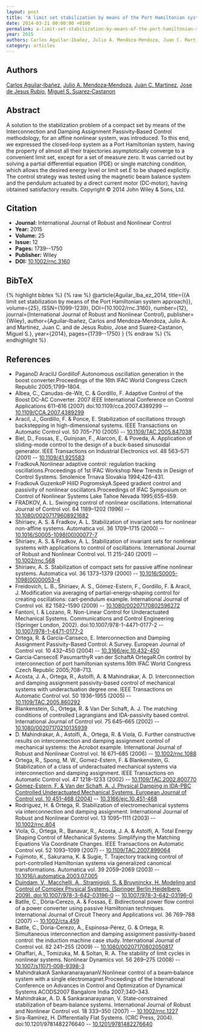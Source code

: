 ```yaml
---
layout: post
title: "A limit set stabilization by means of the Port Hamiltonian system approach"
date: 2014-03-21 00:00:00 +0100
permalink: a-limit-set-stabilization-by-means-of-the-port-hamiltonian-system-approach
year: 2015
authors: Carlos Aguilar‐Ibañez, Julio A. Mendoza‐Mendoza, Juan C. Martinez, Jose de Jesus Rubio, Miguel S. Suarez‐Castanon
category: articles
---
```

 
## Authors
[Carlos Aguilar‐Ibañez](authors/carlos_aguilar_ibanez), [Julio A. Mendoza‐Mendoza](authors/julio_a_mendoza_mendoza), [Juan C. Martinez](authors/juan_c_martinez), [Jose de Jesus Rubio](authors/jose_de_jesus_rubio), [Miguel S. Suarez‐Castanon](authors/miguel_s_suarez_castanon)
 
## Abstract
A solution to the stabilization problem of a compact set by means of the Interconnection and Damping Assignment Passivity‐Based Control methodology, for an affine nonlinear system, was introduced. To this end, we expressed the closed‐loop system as a Port Hamiltonian system, having the property of almost all their trajectories asymptotically converge to a convenient limit set, except for a set of measure zero. It was carried out by solving a partial differential equation (PDE) or single matching condition, which allows the desired energy level or limit set *E* to be shaped explicitly. The control strategy was tested using the magnetic beam balance system and the pendulum actuated by a direct current motor (DC‐motor), having obtained satisfactory results. Copyright © 2014 John Wiley &amp; Sons, Ltd.
 
## Citation
- **Journal:** International Journal of Robust and Nonlinear Control
- **Year:** 2015
- **Volume:** 25
- **Issue:** 12
- **Pages:** 1739--1750
- **Publisher:** Wiley
- **DOI:** [10.1002/rnc.3160](https://doi.org/10.1002/rnc.3160)
 
## BibTeX
{% highlight bibtex %}
{% raw %}
@article{Aguilar_Iba_ez_2014,
  title={{A limit set stabilization by means of the Port Hamiltonian system approach}},
  volume={25},
  ISSN={1099-1239},
  DOI={10.1002/rnc.3160},
  number={12},
  journal={International Journal of Robust and Nonlinear Control},
  publisher={Wiley},
  author={Aguilar‐Ibañez, Carlos and Mendoza‐Mendoza, Julio A. and Martinez, Juan C. and de Jesus Rubio, Jose and Suarez‐Castanon, Miguel S.},
  year={2014},
  pages={1739--1750}
}
{% endraw %}
{% endhighlight %}
 
## References
- PaganoD AracilJ GordilloF.Autonomous oscillation generation in the boost converter.Proceedings of the 16th IFAC World Congress Czech Republic 2005;1799–1804.
- Albea, C., Canudas-de-Wit, C. & Gordillo, F. Adaptive Control of the Boost DC-AC Converter. 2007 IEEE International Conference on Control Applications 611–616 (2007) doi:10.1109/cca.2007.4389299 -- [10.1109/CCA.2007.4389299](https://doi.org/10.1109/CCA.2007.4389299)
- Aracil, J., Gordillo, F. & Ponce, E. Stabilization of oscillations through backstepping in high-dimensional systems. IEEE Transactions on Automatic Control vol. 50 705–710 (2005) -- [10.1109/TAC.2005.847038](https://doi.org/10.1109/TAC.2005.847038)
- Biel, D., Fossas, E., Guinjoan, F., Alarcon, E. & Poveda, A. Application of sliding-mode control to the design of a buck-based sinusoidal generator. IEEE Transactions on Industrial Electronics vol. 48 563–571 (2001) -- [10.1109/41.925583](https://doi.org/10.1109/41.925583)
- FradkovA.Nonlinear adaptive control: regulation tracking oscillations.Proceedings of 1st IFAC Workshop New Trends in Design of Control Systems. Smolenice Trnava Slovakia 1994;426–431.
- FradkovA GuzenkoP HillD PogromskyA.Speed gradient control and passivity of nonlinear oscillators.Proceedings of IFAC Symposium on Control of Nonlinear Systems Lake Tahoe Nevada 1995;655–659.
- FRADKOV, A. L. Swinging control of nonlinear oscillations. International Journal of Control vol. 64 1189–1202 (1996) -- [10.1080/00207179608921682](https://doi.org/10.1080/00207179608921682)
- Shiriaev, A. S. & Fradkov, A. L. Stabilization of invariant sets for nonlinear non-affine systems. Automatica vol. 36 1709–1715 (2000) -- [10.1016/S0005-1098(00)00077-7](https://doi.org/10.1016/S0005-1098(00)00077-7)
- Shiriaev, A. S. & Fradkov, A. L. Stabilization of invariant sets for nonlinear systems with applications to control of oscillations. International Journal of Robust and Nonlinear Control vol. 11 215–240 (2001) -- [10.1002/rnc.568](https://doi.org/10.1002/rnc.568)
- Shiriaev, A. S. Stabilization of compact sets for passive affine nonlinear systems. Automatica vol. 36 1373–1379 (2000) -- [10.1016/S0005-1098(00)00053-4](https://doi.org/10.1016/S0005-1098(00)00053-4)
- Freidovich, L. B., Shiriaev, A. S., Gómez-Estern, F., Gordillo, F. & Aracil, J. Modification via averaging of partial-energy-shaping control for creating oscillations: cart-pendulum example. International Journal of Control vol. 82 1582–1590 (2009) -- [10.1080/00207170802596272](https://doi.org/10.1080/00207170802596272)
- Fantoni, I. & Lozano, R. Non-Linear Control for Underactuated Mechanical Systems. Communications and Control Engineering (Springer London, 2002). doi:10.1007/978-1-4471-0177-2 -- [10.1007/978-1-4471-0177-2](https://doi.org/10.1007/978-1-4471-0177-2)
- Ortega, R. & García-Canseco, E. Interconnection and Damping Assignment Passivity-Based Control: A Survey. European Journal of Control vol. 10 432–450 (2004) -- [10.3166/ejc.10.432-450](https://doi.org/10.3166/ejc.10.432-450)
- Garcia‐CansecoE PasumarthyR van der SchaftA OrtegaR.On control by interconnection of port hamiltonian systems.16th IFAC World Congress Czech Republic 2005;708–713.
- Acosta, J. A., Ortega, R., Astolfi, A. & Mahindrakar, A. D. Interconnection and damping assignment passivity-based control of mechanical systems with underactuation degree one. IEEE Transactions on Automatic Control vol. 50 1936–1955 (2005) -- [10.1109/TAC.2005.860292](https://doi.org/10.1109/TAC.2005.860292)
- Blankenstein, G., Ortega, R. & Van Der Schaft, A. J. The matching conditions of controlled Lagrangians and IDA-passivity based control. International Journal of Control vol. 75 645–665 (2002) -- [10.1080/00207170210135939](https://doi.org/10.1080/00207170210135939)
- D. Mahindrakar, A., Astolfi, A., Ortega, R. & Viola, G. Further constructive results on interconnection and damping assignment control of mechanical systems: the Acrobot example. International Journal of Robust and Nonlinear Control vol. 16 671–685 (2006) -- [10.1002/rnc.1088](https://doi.org/10.1002/rnc.1088)
- Ortega, R., Spong, M. W., Gomez-Estern, F. & Blankenstein, G. Stabilization of a class of underactuated mechanical systems via interconnection and damping assignment. IEEE Transactions on Automatic Control vol. 47 1218–1233 (2002) -- [10.1109/TAC.2002.800770](https://doi.org/10.1109/TAC.2002.800770)
- [Gómez-Estern, F. & Van der Schaft, A. J. Physical Damping in IDA-PBC Controlled Underactuated Mechanical Systems. European Journal of Control vol. 10 451–468 (2004)](physical-damping-in-ida-pbc-controlled-underactuated-mechanical-systems) -- [10.3166/ejc.10.451-468](https://doi.org/10.3166/ejc.10.451-468)
- Rodríguez, H. & Ortega, R. Stabilization of electromechanical systems via interconnection and damping assignment. International Journal of Robust and Nonlinear Control vol. 13 1095–1111 (2003) -- [10.1002/rnc.804](https://doi.org/10.1002/rnc.804)
- Viola, G., Ortega, R., Banavar, R., Acosta, J. A. & Astolfi, A. Total Energy Shaping Control of Mechanical Systems: Simplifying the Matching Equations Via Coordinate Changes. IEEE Transactions on Automatic Control vol. 52 1093–1099 (2007) -- [10.1109/TAC.2007.899064](https://doi.org/10.1109/TAC.2007.899064)
- Fujimoto, K., Sakurama, K. & Sugie, T. Trajectory tracking control of port-controlled Hamiltonian systems via generalized canonical transformations. Automatica vol. 39 2059–2069 (2003) -- [10.1016/j.automatica.2003.07.005](https://doi.org/10.1016/j.automatica.2003.07.005)
- [Duindam, V., Macchelli, A., Stramigioli, S. & Bruyninckx, H. Modeling and Control of Complex Physical Systems. (Springer Berlin Heidelberg, 2009). doi:10.1007/978-3-642-03196-0](modeling-and-control-of-complex-physical-systems) -- [10.1007/978-3-642-03196-0](https://doi.org/10.1007/978-3-642-03196-0)
- Batlle, C., Dòria‐Cerezo, A. & Fossas, E. Bidirectional power flow control of a power converter using passive Hamiltonian techniques. International Journal of Circuit Theory and Applications vol. 36 769–788 (2007) -- [10.1002/cta.459](https://doi.org/10.1002/cta.459)
- Batlle, C., Dòria-Cerezo, A., Espinosa-Pérez, G. & Ortega, R. Simultaneous interconnection and damping assignment passivity-based control: the induction machine case study. International Journal of Control vol. 82 241–255 (2009) -- [10.1080/00207170802050817](https://doi.org/10.1080/00207170802050817)
- Ghaffari, A., Tomizuka, M. & Soltan, R. A. The stability of limit cycles in nonlinear systems. Nonlinear Dynamics vol. 56 269–275 (2008) -- [10.1007/s11071-008-9398-3](https://doi.org/10.1007/s11071-008-9398-3)
- MahindrakarA SankaranarayananV.Nonlinear control of a beam‐balance system with a single electromagnet.Proceedings of the International Conference on Advances in Control and Optimization of Dynamical Systems ACODS2007 Bangalore India 2007;340–343.
- Mahindrakar, A. D. & Sankaranarayanan, V. State‐constrained stabilization of beam‐balance systems. International Journal of Robust and Nonlinear Control vol. 18 333–350 (2007) -- [10.1002/rnc.1227](https://doi.org/10.1002/rnc.1227)
- Sira-Ramírez, H. Differentially Flat Systems. (CRC Press, 2004). doi:10.1201/9781482276640 -- [10.1201/9781482276640](https://doi.org/10.1201/9781482276640)

